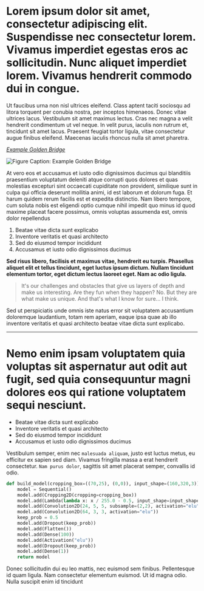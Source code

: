 # Lorem ipsum dolor sit amet, consectetur adipiscing elit. Suspendisse nec consectetur lorem. Vivamus imperdiet egestas eros ac sollicitudin. Nunc aliquet imperdiet lorem. Vivamus hendrerit commodo dui in congue. 

Ut faucibus urna non nisl ultrices eleifend. Class aptent taciti sociosqu ad litora torquent per conubia nostra, per inceptos himenaeos. Donec vitae ultrices lacus. Vestibulum sit amet maximus lectus. Cras nec magna a velit hendrerit condimentum ut vel neque. In velit purus, iaculis non rutrum et, tincidunt sit amet lacus. Praesent feugiat tortor ligula, vitae consectetur augue finibus eleifend. Maecenas iaculis rhoncus nulla sit amet pharetra.

_[Example Golden Bridge](http://www.goldengatebridge.org)_

![Figure Caption: Example Golden Bridge](img/background/cover1.jpg)

At vero eos et accusamus et iusto odio dignissimos ducimus qui blanditiis praesentium voluptatum deleniti atque corrupti quos dolores et quas molestias excepturi sint occaecati cupiditate non provident, similique sunt in culpa qui officia deserunt mollitia animi, id est laborum et dolorum fuga. Et harum quidem rerum facilis est et expedita distinctio. Nam libero tempore, cum soluta nobis est eligendi optio cumque nihil impedit quo minus id quod maxime placeat facere possimus, omnis voluptas assumenda est, omnis dolor repellendus


1. Beatae vitae dicta sunt explicabo
2. Inventore veritatis et quasi architecto
3. Sed do eiusmod tempor incididunt
4. Accusamus et iusto odio dignissimos ducimus

**Sed risus libero, facilisis et maximus vitae, hendrerit eu turpis. Phasellus aliquet elit et tellus tincidunt, eget luctus ipsum dictum. Nullam tincidunt elementum tortor, eget dictum lectus laoreet eget. Nam ac odio ligula.**

> It's our challenges and obstacles that give us layers of depth and make us interesting. Are they fun when they happen? No. But they are what make us unique. And that's what I know for sure... I think.

Sed ut perspiciatis unde omnis iste natus error sit voluptatem accusantium doloremque laudantium, totam rem aperiam, eaque ipsa quae ab illo inventore veritatis et quasi architecto beatae vitae dicta sunt explicabo. 

---

# Nemo enim ipsam voluptatem quia voluptas sit aspernatur aut odit aut fugit, sed quia consequuntur magni dolores eos qui ratione voluptatem sequi nesciunt.

- Beatae vitae dicta sunt explicabo
- Inventore veritatis et quasi architecto
- Sed do eiusmod tempor incididunt
- Accusamus et iusto odio dignissimos ducimus


Vestibulum semper, enim nec `malesuada aliquam`, justo est luctus metus, eu efficitur ex sapien sed diam. Vivamus fringilla massa a erat hendrerit consectetur. `Nam purus dolor`, sagittis sit amet placerat semper, convallis id odio. 

```python
def build_model(cropping_box=((70,25), (0,0)), input_shape=(160,320,3)):
    model = Sequential()
    model.add(Cropping2D(cropping=cropping_box))
    model.add(Lambda(lambda x: x / 255.0 - 0.5, input_shape=input_shape))
    model.add(Convolution2D(24, 5, 5, subsample=(2,2), activation="elu"))
    model.add(Convolution2D(64, 3, 3, activation="elu"))
    keep_prob = 0.5
    model.add(Dropout(keep_prob))
    model.add(Flatten())
    model.add(Dense(100))
    model.add(Activation("elu"))
    model.add(Dropout(keep_prob))
    model.add(Dense(1))
    return model
```

Donec sollicitudin dui eu leo mattis, nec euismod sem finibus. Pellentesque id quam ligula. Nam consectetur elementum euismod. Ut id magna odio. Nulla suscipit enim id tincidunt
